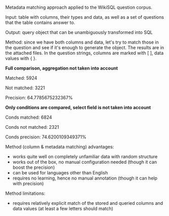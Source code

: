 Metadata matching approach applied to the WikiSQL question corpus. 

Input: table with columns, their types and data, as well as a set of questions that the table contains answer to.

Output: query object that can be unambiguously transformed into SQL

Method: since we have both columns and data, let's try to match those in the question and see if it's enough to generate the object. The results are in the attached files. In the question strings, columns are marked with [ ], data values with { }.

**Full comparison, aggregation not taken into account**

Matched: 5924

Not matched: 3221

Precision: 64.7785675232367%

**Only conditions are compared, select field is not taken into account**

Conds matched: 6824

Conds not matched: 2321

Conds precision: 74.6200109349371%

Method (column & metadata matching) advantages:
- works quite well on completely unfamiliar data with random structure
- works out of the box, no manual configuration needed (though it can boost the precision)
- can be used for languages other than English
- requires no learning, hence no manual annotation (though it can help with precision)

Method limitations:
- requires relatively explicit match of the stored and queried columns and data values (at least a few letters should match)
